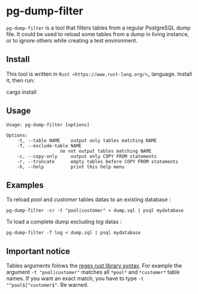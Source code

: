 pg-dump-filter
==============

`pg-dump-filter` is a tool that filters tables from a regular
PostgreSQL dump file. It could be used to reload some tables from a
dump in living instance, or to ignore others while creating a test
environment.

Install
-------

This tool is written in `Rust <https://www.rust-lang.org/>`_ language. Install
it, then run:

  cargo install

Usage
-----

    Usage: pg-dump-filter [options]

    Options:
        -t, --table NAME    output only tables matching NAME
        -T, --exclude-table NAME
                        no not output tables matching NAME
        -c, --copy-only     output only COPY FROM statements
        -r, --truncate      empty tables before COPY FROM statements
        -h, --help          print this help menu

Examples
--------

To reload *pool* and *customer* tables datas to an existing database :

    pg-dump-filter -cr -t "pool|customer" < dump.sql | psql mydatabase
    
To load a complete dump excluding *log* datas :

    pg-dump-filter -T log < dump.sql | psql mydatabase

Important notice
----------------

Tables arguments folows the [regex rust library
syntax](https://docs.rs/regex/0.2.2/regex/#syntax). For example the
argument `-t "pool|customer"` matches all `*pool*` and `*customer*`
table names. If you want an exact match, you have to type `-t
"^pool$|^customer$"`. Be warned.
